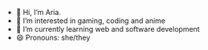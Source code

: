 - 👋 Hi, I’m Aria.
- 👀 I’m interested in gaming, coding and anime
- 🌱 I’m currently learning web and software development
- 😄 Pronouns: she/they

<!---
R3Aria/R3Aria is a ✨ special ✨ repository because its `README.md` (this file) appears on your GitHub profile.
You can click the Preview link to take a look at your changes.
--->
